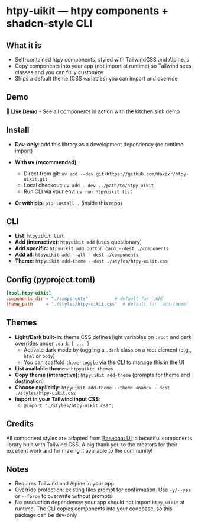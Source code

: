 # htpy-uikit — htpy components + shadcn-style CLI

## What it is

- Self-contained htpy components, styled with TailwindCSS and Alpine.js
- Copy components into your app (not import at runtime) so Tailwind sees classes and you can fully customize
- Ships a default theme (CSS variables) you can import and override

## Demo

🚀 **[Live Demo](https://dakixr.github.io/htpy-uikit/)** - See all components in action with the kitchen sink demo

## Install

- **Dev-only**: add this library as a development dependency (no runtime import)

- **With uv (recommended)**:
  - Direct from git: `uv add --dev git+https://github.com/dakixr/htpy-uikit.git`
  - Local checkout: `uv add --dev ../path/to/htpy-uikit`
  - Run CLI via your env: `uv run htpyuikit list`
- **Or with pip**: `pip install .` (inside this repo)

## CLI

- **List**: `htpyuikit list`
- **Add (interactive)**: `htpyuikit add` (uses questionary)
- **Add specific**: `htpyuikit add button card --dest ./components`
- **Add all**: `htpyuikit add --all --dest ./components`
- **Theme**: `htpyuikit add-theme --dest ./styles/htpy-uikit.css`

## Config (pyproject.toml)

```toml
[tool.htpy-uikit]
components_dir = "./components"          # default for `add`
theme_path     = "./styles/htpy-uikit.css"  # default for `add-theme`
```

## Themes

- **Light/Dark built-in**: theme CSS defines light variables on `:root` and dark overrides under `.dark { ... }`
  - Activate dark mode by toggling a `.dark` class on a root element (e.g., `html` or `body`)
  - You can scaffold `theme-toggle` via the CLI to manage this in the UI
- **List available themes**: `htpyuikit themes`
- **Copy theme (interactive)**: `htpyuikit add-theme` (prompts for theme and destination)
- **Choose explicitly**: `htpyuikit add-theme --theme <name> --dest ./styles/htpy-uikit.css`
- **Import in your Tailwind input CSS**:
  - `@import "./styles/htpy-uikit.css";`

## Credits

All component styles are adapted from [Basecoat UI](https://basecoatui.com/), a beautiful components library built with Tailwind CSS. A big thank you to the creators for their excellent work and for making it available to the community!

## Notes

- Requires Tailwind and Alpine in your app
- Override protection: existing files prompt for confirmation. Use `-y/--yes` or `--force` to overwrite without prompts
- No production dependency: your app should not import `htpy_uikit` at runtime. The CLI copies components into your codebase, so this package can be dev-only
